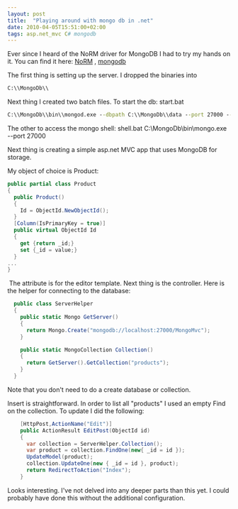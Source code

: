 ```yaml
---
layout: post
title:  "Playing around with mongo db in .net"
date: 2010-04-05T15:51:00+02:00
tags: asp.net_mvc C# mongodb
---
```


Ever since I heard of the NoRM driver for MongoDB I had to try my hands on it. You can find it here:
[NoRM](http://github.com/atheken/NoRM) , [mongodb](http://www.mongodb.org/)

The first thing is setting up the server. I dropped the binaries into

```cmd
C:\\MongoDb\\
```

Next thing I created two batch files.
To start the db: start.bat

```cmd
C:\\MongoDb\\bin\\mongod.exe --dbpath C:\\MongoDb\\data --port 27000 --logpath C:\\MongoDb\\log\\mongodb.log --logappend
```

The other to access the mongo shell: shell.bat
C:\\MongoDb\\bin\\mongo.exe --port 27000

Next thing is creating a simple asp.net MVC app that uses MongoDB for storage.

My object of choice is Product:

```c#
public partial class Product
{
  public Product()
  {
    Id = ObjectId.NewObjectId();
  }
  [Column(IsPrimaryKey = true)]
  public virtual ObjectId Id
  {
    get {return _id;}
    set {_id = value;}
  }
...
}
```

 The attribute is for the editor template. Next thing is the controller. Here is the helper for connecting to the database:

```c#
  public class ServerHelper
  {
    public static Mongo GetServer()
    {
      return Mongo.Create("mongodb://localhost:27000/MongoMvc");
    }

    public static MongoCollection Collection()
    {
      return GetServer().GetCollection("products");
    }
  }
```

Note that you don't need to do a create database or collection.

Insert is straightforward. In order to list all "products" I used an empty Find on the collection. To update I did the following:

```c#
    [HttpPost,ActionName("Edit")]
    public ActionResult EditPost(ObjectId id)
    {
      var collection = ServerHelper.Collection();
      var product = collection.FindOne(new{ _id = id });
      UpdateModel(product);
      collection.UpdateOne(new { _id = id }, product);
      return RedirectToAction("Index");
    }
```

Looks interesting. I've not delved into any deeper parts than this yet. I could probably have done this without the additional configuration.
